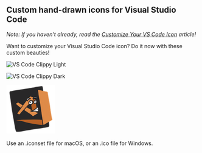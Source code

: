 ## Custom hand-drawn icons for Visual Studio Code

_Note: If you haven't already, read the [Customize Your VS Code Icon](https://hackernoon.com/customize-your-vs-code-icon-fc34fc52c522) article!_

Want to customize your Visual Studio Code icon? Do it now with these custom beauties!

![VS Code Clippy Light](./vs-code-clippy-light.iconset/icon_128x128.png)

![VS Code Clippy Dark](./vs-code-clippy-dark.iconset/icon_128x128.png)

![VS Code Clippy Orange](./vs-code-clippy-orange.iconset/icon_128x128.png)

Use an .iconset file for macOS, or an .ico file for Windows.